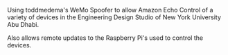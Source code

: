 Using toddmedema's WeMo Spoofer to allow Amazon Echo Control of a variety of devices in the Engineering Design Studio of New York University Abu Dhabi.

Also allows remote updates to the Raspberry Pi's used to control the devices.